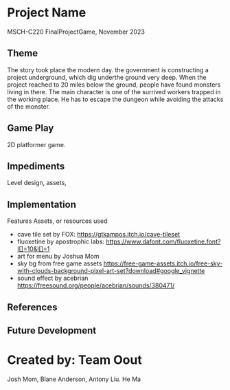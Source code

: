 # Project Name
MSCH-C220 FinalProjectGame, November 2023

## Theme
The story took place the modern day. the government is constructing a project underground, which dig underthe ground very deep. When the project reached to 20 miles below the ground, people have found monsters living in there. The main character is one of the surrived workers trapped in the working place. He has to escape the dungeon while avoiding the attacks of the monster. 

## Game Play
2D platformer game. 

## Impediments
Level design, assets, 

## Implementation
Features
Assets, or resources used
- cave tile set by FOX:
https://gtkampos.itch.io/cave-tileset
- fluoxetine by apostrophic labs: https://www.dafont.com/fluoxetine.font?l[]=10&l[]=1
- art for menu by Joshua Mom
- sky bg from free game assets https://free-game-assets.itch.io/free-sky-with-clouds-background-pixel-art-set?download#google_vignette
- sound effect by acebrian https://freesound.org/people/acebrian/sounds/380471/
## References

## Future Development

# Created by: Team Oout
Josh Mom, Blane Anderson, Antony Liu. He Ma
